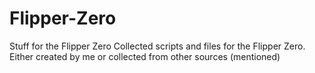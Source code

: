 # Flipper-Zero
Stuff for the Flipper Zero
Collected scripts and files for the Flipper Zero. Either created by me or collected from other sources (mentioned)
